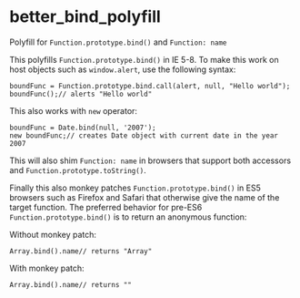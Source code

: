 # better_bind_polyfill
Polyfill for `Function.prototype.bind()` and `Function: name`

This polyfills `Function.prototype.bind()` in IE 5-8. To make this work on host objects such as `window.alert`, use the following syntax:

```
boundFunc = Function.prototype.bind.call(alert, null, "Hello world");
boundFunc();// alerts "Hello world"
```

This also works with `new` operator:

```
boundFunc = Date.bind(null, '2007');
new boundFunc;// creates Date object with current date in the year 2007
```

This will also shim `Function: name` in browsers that support both accessors and `Function.prototype.toString()`.

Finally this also monkey patches `Function.prototype.bind()` in ES5 browsers such as Firefox and Safari that otherwise give the name of the target function. The preferred behavior for pre-ES6 `Function.prototype.bind()` is to return an anonymous function:

Without monkey patch:
```
Array.bind().name// returns "Array"
```

With monkey patch:
```
Array.bind().name// returns ""
```
